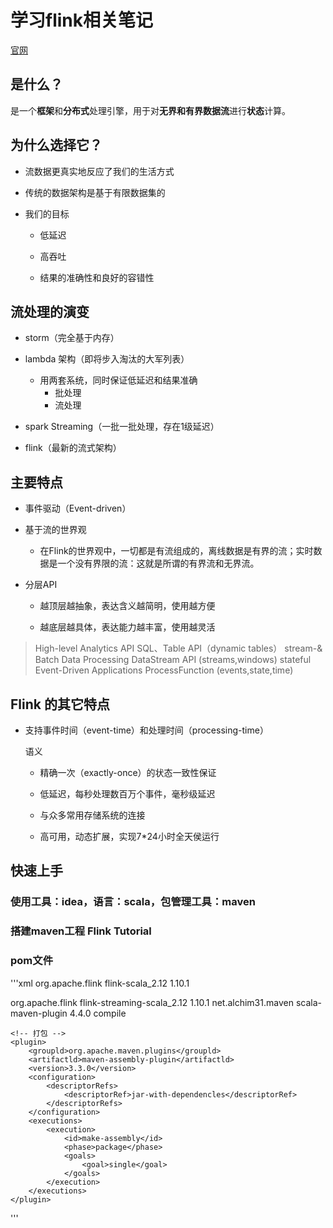 # 学习flink相关笔记

[官网](flink.apache.org)

## 是什么？

是一个**框架**和**分布式**处理引擎，用于对**无界和有界数据流**进行**状态**计算。

## 为什么选择它？

- 流数据更真实地反应了我们的生活方式

- 传统的数据架构是基于有限数据集的

- 我们的目标

    - 低延迟

    - 高吞吐

    - 结果的准确性和良好的容错性
## 流处理的演变

- storm（完全基于内存）

- lambda 架构（即将步入淘汰的大军列表）

  - 用两套系统，同时保证低延迟和结果准确
    - 批处理
    - 流处理
- spark Streaming（一批一批处理，存在1级延迟）

- flink（最新的流式架构）

## 主要特点

- 事件驱动（Event-driven）

- 基于流的世界观

  - 在Flink的世界观中，一切都是有流组成的，离线数据是有界的流；实时数据是一个没有界限的流：这就是所谓的有界流和无界流。

- 分层API

    - 越顶层越抽象，表达含义越简明，使用越方便

    - 越底层越具体，表达能力越丰富，使用越灵活

> High-level Analytics API              SQL、Table API（dynamic tables）
> stream-& Batch Data Processing        DataStream API (streams,windows)
> stateful Event-Driven Applications    ProcessFunction (events,state,time)

## Flink 的其它特点

- 支持事件时间（event-time）和处理时间（processing-time）

  语义

  - 精确一次（exactly-once）的状态一致性保证

  - 低延迟，每秒处理数百万个事件，毫秒级延迟

  - 与众多常用存储系统的连接

  - 高可用，动态扩展，实现7*24小时全天侯运行

## 快速上手

### 使用工具：idea，语言：scala，包管理工具：maven

### 搭建maven工程 Flink Tutorial

### pom文件
'''xml
<dependencles>
    <groupld>org.apache.flink</groupld>
    <artifactld>flink-scala_2.12</artifactld>
    <version>1.10.1</version>
</dependencles>

<dependencles>
    <groupld>org.apache.flink</groupld>
    <artifactld>flink-streaming-scala_2.12</artifactld>
    <version>1.10.1</version>
</dependencles>


<build>
    <!-- 将scala代码编译为class文件 -->
    <plugin>
        <groupld>net.alchim31.maven</groupld>
        <artifactld>scala-maven-plugin</artifactld>
        <version>4.4.0</version>
        <executions>
            <execution>
                <!-- 声明绑定到maven的complle阶段 -->
                <goals>
                    <goal>compile</goal>
                </goals>
            </execution>
        </executions>
    </plugin>

    <!-- 打包 -->
    <plugin>
        <groupld>org.apache.maven.plugins</groupld>
        <artifactld>maven-assembly-plugin</artifactld>
        <version>3.3.0</version>
        <configuration>
            <descriptorRefs>
                <descriptorRef>jar-with-dependencles</descriptorRef>
            </descriptorRefs>
        </configuration>
        <executions>
            <execution>
                <id>make-assembly</id>
                <phase>package</phase>
                <goals>
                    <goal>single</goal>
                </goals>
            </execution>
        </executions>
    </plugin>
</build>
'''
